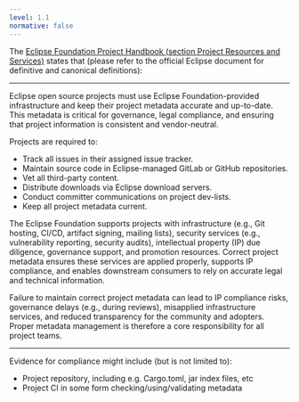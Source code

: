 ```yaml
---
level: 1.1
normative: false
---
```


The [Eclipse Foundation Project Handbook (section Project Resources and Services)](https://www.eclipse.org/projects/handbook/#project-resources-and-services) states that (please refer to the official Eclipse document for definitive and canonical definitions):

---

Eclipse open source projects must use Eclipse Foundation-provided infrastructure and keep their project metadata accurate and up-to-date. This metadata is critical for governance, legal compliance, and ensuring that project information is consistent and vendor-neutral.

Projects are required to:

* Track all issues in their assigned issue tracker.
* Maintain source code in Eclipse-managed GitLab or GitHub repositories.
* Vet all third-party content.
* Distribute downloads via Eclipse download servers.
* Conduct committer communications on project dev-lists.
* Keep all project metadata current.

The Eclipse Foundation supports projects with infrastructure (e.g., Git hosting, CI/CD, artifact signing, mailing lists), security services (e.g., vulnerability reporting, security audits), intellectual property (IP) due diligence, governance support, and promotion resources. Correct project metadata ensures these services are applied properly, supports IP compliance, and enables downstream consumers to rely on accurate legal and technical information.

Failure to maintain correct project metadata can lead to IP compliance risks, governance delays (e.g., during reviews), misapplied infrastructure services, and reduced transparency for the community and adopters. Proper metadata management is therefore a core responsibility for all project teams.

---

Evidence for compliance might include (but is not limited to):

* Project repository, including e.g. Cargo.toml, jar index files, etc
* Project CI in some form checking/using/validating metadata

